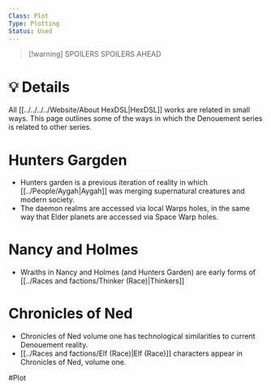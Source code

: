 ```yaml
---
Class: Plot
Type: Plotting
Status: Used
---
```

> [!warning] SPOILERS 
> SPOILERS AHEAD
# 💡 Details
All [[../../../../Website/About HexDSL|HexDSL]] works are related in small ways. This page outlines some of the ways in which the Denouement series is related to other series. 

# Hunters Gargden
- Hunters garden is a previous iteration of reality in which [[../People/Aygah|Aygah]] was merging supernatural creatures and modern society. 
- The daemon realms are accessed via local Warps holes, in the same way that Elder planets are accessed via Space Warp holes. 
# Nancy and Holmes
- Wraiths in Nancy and Holmes (and Hunters Garden) are early forms of [[../Races and factions/Thinker (Race)|Thinkers]]
# Chronicles of Ned
- Chronicles of Ned volume one has technological similarities to current Denouement reality.
- [[../Races and factions/Elf (Race)|Elf (Race)]] characters appear in Chronicles of Ned, volume one. 

#Plot